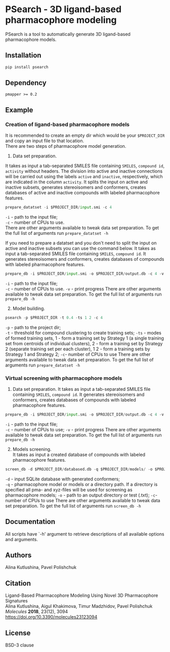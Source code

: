 # PSearch - 3D ligand-based pharmacophore modeling

PSearch is a tool to automatically generate 3D ligand-based pharmacophore models.

## Installation

```bash
pip install psearch
```

## Dependency

`pmapper >= 0.2`  

## Example

### Creation of ligand-based pharmacophore models
It is recommended to create an empty dir which would be your `$PROJECT_DIR` and copy an input file to that location.  
There are two steps of pharmacophore model generation.  

1. Data set preparation. 

It takes as input a tab-separated SMILES file containing `SMILES`, `compound id`, `activity` without headers. The division into active and inactive connections will be carried out using the labels `active` and `inactive`, respectively, which are indicated in the column `activity`. It splits the input on active and inactive subsets, generates stereoisomers and conformers, creates databases of active and inactive compounds with labeled pharmacophore features.

```python
prepare_datatset -i $PROJECT_DIR/input.smi -c 4
```
`-i` - path to the input file;  
`-c` - number of CPUs to use.  
There are other arguments available to tweak data set preparation. To get the full list of arguments run `prepare_datatset -h`  

If you need to prepare a datatset and you don't need to split the input on active and inactive subsets you can use the command below. 
It takes as input a tab-separated SMILES file containing `SMILES`, `compound id`. It generates stereoisomers and conformers, creates databases of compounds with labeled pharmacophore features. 

```python
prepare_db -i $PROJECT_DIR/input.smi -o $PROJECT_DIR/output.db -c 4 -v
```
`-i` - path to the input file;  
`-c` - number of CPUs to use. 
`-v` - print progress 
There are other arguments available to tweak data set preparation. To get the full list of arguments run `prepare_db -h`  


2. Model building.  

```python
psearch -p $PROJECT_DIR -t 0.4 -ts 1 2 -c 4
```
`-p` - path to the project dir;  
`-t` - threshold for compound clustering to create training sets;
`-ts` - modes of formed training sets, 1 - form a training set by Strategy 1 (a single training set from centroids of individual clusters), 2 - form a training set by Strategy 2 (separate training set per each cluster), 1 2 - form a training sets by Strategy 1 and Strategy 2;
`-c`- number of CPUs to use
There are other arguments available to tweak data set preparation. To get the full list of arguments run `prepare_datatset -h`  

### Virtual screening with pharmacophore models 

1. Data set preparation. 
It takes as input a tab-separated SMILES file containing `SMILES`, `compound id`. It generates stereoisomers and conformers, creates databases of compounds with labeled pharmacophore features.

```python
prepare_db -i $PROJECT_DIR/input.smi -o $PROJECT_DIR/output.db -c 4 -v
```
`-i` - path to the input file;  
`-c` - number of CPUs to use;
`-v` - print progress 
There are other arguments available to tweak data set preparation. To get the full list of arguments run `prepare_db -h`  

2. Models screening.  
It takes as input a created database of compounds with labeled pharmacophore features.

```python
screen_db -d $PROJECT_DIR/databased.db -q $PROJECT_DIR/models/ -o $PROJECT_DIR/screen/ -c 4
```
`-d` - input SQLite database with generated conformers;  
`-q` - pharmacophore model or models or a directory path. If a directory is specified all pma- and xyz-files will be used for screening as pharmacophore models;
`-o` - path to an output directory or test (.txt);
`-c`- number of CPUs to use
There are other arguments available to tweak data set preparation. To get the full list of arguments run `screen_db -h`  

## Documentation

All scripts have `-h' argument to retrieve descriptions of all available options and arguments.

## Authors
Alina Kutlushina, Pavel Polishchuk

## Citation
Ligand-Based Pharmacophore Modeling Using Novel 3D Pharmacophore Signatures  
Alina Kutlushina, Aigul Khakimova, Timur Madzhidov, Pavel Polishchuk  
*Molecules* **2018**, 23(12), 3094  
https://doi.org/10.3390/molecules23123094

## License
BSD-3 clause
